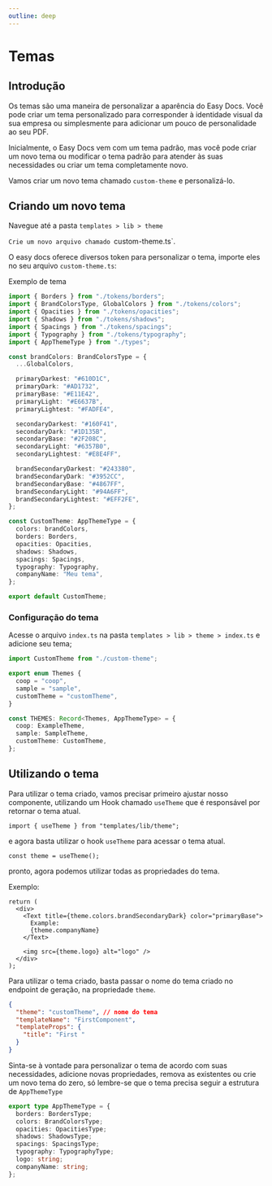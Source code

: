 ```yaml
---
outline: deep
---
```


# Temas

## Introdução

Os temas são uma maneira de personalizar a aparência do Easy Docs. Você pode criar um tema personalizado para corresponder à identidade visual da sua empresa ou simplesmente para adicionar um pouco de personalidade ao seu PDF.

Inicialmente, o Easy Docs vem com um tema padrão, mas você pode criar um novo tema ou modificar o tema padrão para atender às suas necessidades ou criar um tema completamente novo.

Vamos criar um novo tema chamado `custom-theme` e personalizá-lo.

## Criando um novo tema

Navegue até a pasta `templates > lib > theme`

`Crie um novo arquivo chamado `custom-theme.ts`.

O easy docs oferece diversos token para personalizar o tema, importe eles no seu arquivo `custom-theme.ts`:

Exemplo de tema

```ts
import { Borders } from "./tokens/borders";
import { BrandColorsType, GlobalColors } from "./tokens/colors";
import { Opacities } from "./tokens/opacities";
import { Shadows } from "./tokens/shadows";
import { Spacings } from "./tokens/spacings";
import { Typography } from "./tokens/typography";
import { AppThemeType } from "./types";

const brandColors: BrandColorsType = {
  ...GlobalColors,

  primaryDarkest: "#610D1C",
  primaryDark: "#AD1732",
  primaryBase: "#E11E42",
  primaryLight: "#E6637B",
  primaryLightest: "#FADFE4",

  secondaryDarkest: "#160F41",
  secondaryDark: "#1D135B",
  secondaryBase: "#2F208C",
  secondaryLight: "#6357B0",
  secondaryLightest: "#E8E4FF",

  brandSecondaryDarkest: "#243380",
  brandSecondaryDark: "#3952CC",
  brandSecondaryBase: "#4867FF",
  brandSecondaryLight: "#94A6FF",
  brandSecondaryLightest: "#EFF2FE",
};

const CustomTheme: AppThemeType = {
  colors: brandColors,
  borders: Borders,
  opacities: Opacities,
  shadows: Shadows,
  spacings: Spacings,
  typography: Typography,
  companyName: "Meu tema",
};

export default CustomTheme;
```

### Configuração do tema

Acesse o arquivo `index.ts` na pasta `templates > lib > theme > index.ts`
e adicione seu tema;

```ts
import CustomTheme from "./custom-theme";

export enum Themes {
  coop = "coop",
  sample = "sample",
  customTheme = "customTheme",
}

const THEMES: Record<Themes, AppThemeType> = {
  coop: ExampleTheme,
  sample: SampleTheme,
  customTheme: CustomTheme,
};
```

## Utilizando o tema

Para utilizar o tema criado, vamos precisar primeiro ajustar nosso componente, utilizando um
Hook chamado `useTheme` que é responsável por retornar o tema atual.

```tsx
import { useTheme } from "templates/lib/theme";
```

e agora basta utilizar o hook `useTheme` para acessar o tema atual.

```tsx
const theme = useTheme();
```

pronto, agora podemos utilizar todas as propriedades do tema.

Exemplo:

```tsx
return (
  <div>
    <Text title={theme.colors.brandSecondaryDark} color="primaryBase">
      Example:
      {theme.companyName}
    </Text>

    <img src={theme.logo} alt="logo" />
  </div>
);
```

Para utilizar o tema criado, basta passar o nome do tema criado no endpoint de geração, na propriedade `theme`.

```json
{
  "theme": "customTheme", // nome do tema
  "templateName": "FirstComponent",
  "templateProps": {
    "title": "First "
  }
}
```

Sinta-se à vontade para personalizar o tema de acordo com suas necessidades, adicione novas propriedades, remova as existentes ou crie um novo tema do zero, só lembre-se que o tema precisa seguir a estrutura de `AppThemeType`

```ts
export type AppThemeType = {
  borders: BordersType;
  colors: BrandColorsType;
  opacities: OpacitiesType;
  shadows: ShadowsType;
  spacings: SpacingsType;
  typography: TypographyType;
  logo: string;
  companyName: string;
};
```
